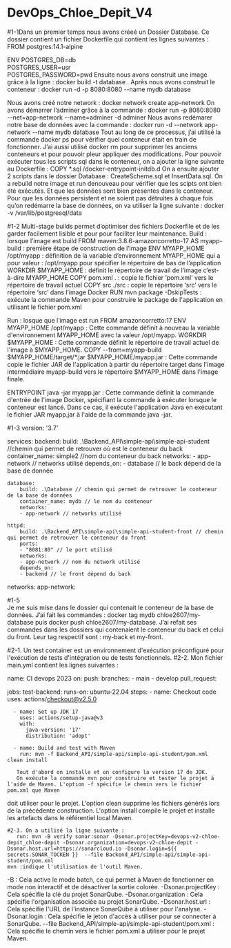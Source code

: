 # DevOps_Chloe_Depit_V4

#1-1Dans un premier temps nous avons créeé un Dossier Database. Ce dossier contient un fichier Dockerfile qui contient les lignes suivantes : 
FROM postgres:14.1-alpine

ENV POSTGRES_DB=db \
   POSTGRES_USER=usr \
   POSTGRES_PASSWORD=pwd
Ensuite nous avons construit une image grâce à la ligne :
docker build -t database .
Après nous avons construit le conteneur : 
docker run  -d -p 8080:8080  --name mydb database

Nous avons créé notre network : docker network create app-network
On avons démarrer l’adminer grâce à la commande : docker run -p 8080:8080 --net=app-network --name=adminer -d adminer
Nous avons redémarer notre base de données avec la commande : docker run -d  --network app-network --name mydb database
Tout au long de ce processus, j’ai utilisé la commande docker ps pour vérifier quel conteneur était en train de fonctionner. J’ai aussi utilisé docker rm pour supprimer les anciens conteneurs et pour pouvoir pleur appliquer des modifications. 
Pour pouvoir exécuter tous les scripts sql dans le conteneur, on a ajouter la ligne suivante au Dockerfile : COPY *.sql /docker-entrypoint-initdb.d
On a ensuite ajouter 2 scripts dans le dossier Database : CreateScheme.sql et InsertData.sql.
On a rebuild notre image et run denouveau pour vérifier que les scipts ont bien été exécutés. Et que les données sont bien présentes dans le conteneur.
Pour que les données persistent et ne soient pas détruites à chaque fois qu’on redémarre la base de données, on va utiliser la ligne suivante : docker -v /var/lib/postgresql/data

#1-2 Multi-stage builds permet d’optimiser des fichiers Dockerfile et de les garder facilement lisible et pour pour faciliter leur maintenance.
Build : lorsque l’image est build 
FROM maven:3.8.6-amazoncorretto-17 AS myapp-build : première étape de construction de l’image
ENV MYAPP_HOME /opt/myapp : définition de la variable d’environnement MYAPP_HOME qui a pour valeur : /opt/myapp  pour spécifier le répertoire de bas de l’application
WORKDIR $MYAPP_HOME : définit le répertoire de travail de l’image c’est-à-dire MYAPP_HOME 
COPY pom.xml . : copie le fichier ‘pom.xml’ vers le répertoire de travail actuel
COPY src ./src : copie le répertoire ‘src’ vers le répertoire ‘src’ dans l’image Docker
RUN mvn package -DskipTests : exécute la commande Maven pour construire le package de l'application en utilisant le fichier pom.xml

 Run : losque que l’image est run
FROM amazoncorretto:17
ENV MYAPP_HOME /opt/myapp : Cette commande définit à nouveau la variable d'environnement MYAPP_HOME avec la valeur /opt/myapp.
WORKDIR $MYAPP_HOME : Cette commande définit le répertoire de travail actuel de l'image à $MYAPP_HOME.
COPY --from=myapp-build $MYAPP_HOME/target/*.jar $MYAPP_HOME/myapp.jar : Cette commande copie le fichier JAR de l'application à partir du répertoire target dans l'image intermédiaire myapp-build vers le répertoire $MYAPP_HOME dans l'image finale.

ENTRYPOINT java -jar myapp.jar : Cette commande définit la commande d'entrée de l'image Docker, spécifiant la commande à exécuter lorsque le conteneur est lancé. Dans ce cas, il exécute l'application Java en exécutant le fichier JAR myapp.jar à l'aide de la commande java -jar.

#1-3
version: '3.7'

services:
    backend:
        build: .\Backend_API\simple-api\simple-api-student //chemin qui permet de retrouver où est le conteneur du back
        container_name: simple2 
//nom du conteneur du back
        networks:
        - app-network // networks utilisé
        depends_on:
        - database // le back dépend de la base de donnée

    database:
        build: .\Database // chemin qui permet de retrouver le conteneur de la base de données
        container_name: mydb // le nom du conteneur
        networks:
        - app-network // networks utilisé

    httpd:
        build: .\Backend_API\simple-api\simple-api-student-front // chemin qui permet de retrouver le conteneur du front
        ports: 
        - "8081:80" // le port utilisé
        networks:
        - app-network // nom du network utilisé
        depends_on:
        - backend // le front dépend du back

networks:
    app-network:

#1-5  
Je me suis mise dans le dossier qui contenait le conteneur de la base de données. J’ai fait les commandes : docker tag mydb chloe2607/my-database puis docker push chloe2607/my-database.
J’ai refait ses commandes dans les dossiers qui contenaient le conteneur du back et celui du front. Leur tag respectif sont : my-back et my-front. 

#2-1. Un test container est un environnement d'exécution préconfiguré pour l'exécution de tests d'intégration ou de tests fonctionnels.
#2-2. Mon fichier main.yml contient les lignes suivantes :

name: CI devops 2023
on:
  push:
    branches: 
      - main
      - develop
  pull_request:

jobs:
  test-backend: 
    runs-on: ubuntu-22.04
    steps:
      - name: Checkout code
        uses: actions/checkout@v2.5.0

      - name: Set up JDK 17
        uses: actions/setup-java@v3
        with: 
          java-version: '17'
          distribution: 'adopt'

      - name: Build and test with Maven
        run: mvn -f Backend_API/simple-api/simple-api-student/pom.xml clean install

       Tout d'abord on installe et on configure la version 17 de JDK.
       On exécute la commande mvn pour construire et tester le projet à l'aide de Maven. L'option -f spécifie le chemin vers le fichier pom.xml que Maven 
 doit utiliser pour le projet. L'option clean supprime les fichiers générés lors de la précédente construction. L'option install compile le projet et         installe les artefacts dans le référentiel local Maven.

    #2-3. On a utilisé la ligne suivante :  
       run: mvn -B verify sonar:sonar -Dsonar.projectKey=devops-v2-chloe-depit_chloe-depit -Dsonar.organization=devops-v2-chloe-depit -Dsonar.host.url=https://sonarcloud.io -Dsonar.login=${{ secrets.SONAR_TOCKEN }}  --file Backend_API/simple-api/simple-api-student/pom.xml
    mvn :indique l'utilisation de l'outil Maven.
-B : Cela active le mode batch, ce qui permet à Maven de fonctionner en mode non interactif et de désactiver la sortie colorée.
-Dsonar.projectKey : Cela spécifie la clé du projet SonarQube.
-Dsonar.organization : Cela spécifie l'organisation associée au projet SonarQube.
-Dsonar.host.url : Cela spécifie l'URL de l'instance SonarQube à utiliser pour l'analyse.
-Dsonar.login : Cela spécifie le jeton d'accès à utiliser pour se connecter à SonarQube. 
--file Backend_API/simple-api/simple-api-student/pom.xml : Cela spécifie le chemin vers le fichier pom.xml à utiliser pour le projet Maven.
